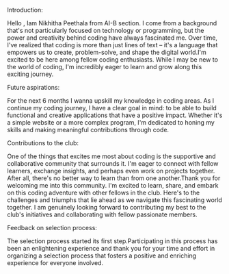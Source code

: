 Introduction:

Hello , Iam Nikhitha Peethala from AI-B section. I come from a background that's not particularly focused on technology or programming, but the power and creativity behind coding have always fascinated me. Over time, I've realized that coding is more than just lines of text – it's a language that empowers us to create, problem-solve, and shape the digital world.I'm excited to be here among fellow coding enthusiasts. While I may be new to the world of coding, I'm incredibly eager to learn and grow along this exciting journey.

Future aspirations:

For the next 6 months I wanna upskill my knowledge in coding areas. As I continue my coding journey, I have a clear goal in mind: to be able to build functional and creative applications that have a positive impact. Whether it's a simple website or a more complex program, I'm dedicated to honing my skills and making meaningful contributions through code. 

Contributions to the club:

One of the things that excites me most about coding is the supportive and collaborative community that surrounds it. I'm eager to connect with fellow learners, exchange insights, and perhaps even work on projects together. After all, there's no better way to learn than from one another.Thank you for welcoming me into this community. I'm excited to learn, share, and embark on this coding adventure with other fellows in the club. Here's to the challenges and triumphs that lie ahead as we navigate this fascinating world together. I am genuinely looking forward to contributing my best to the club's initiatives and collaborating with fellow passionate members.

Feedback on selection process:

The selection process started its first step.Participating in this process has been an enlightening experience and thank you for your time and effort in organizing a selection process that fosters a positive and enriching experience for everyone involved.

